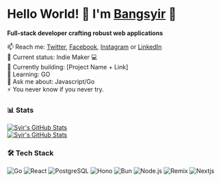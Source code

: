  # Hello World! 👋 I'm [Bangsyir](https://bangsyir.pages.dev) 👋
**Full-stack developer crafting robust web applications**

<!--
**bangsyir/bangsyir** is a ✨ _special_ ✨ repository because its `README.md` (this file) appears on your GitHub profile.

Here are some ideas to get you started: -->
 
📫 Reach me: [Twitter](https://x.com/booosyir), [Facebook](https://facebook.com/abcdefghijklmnopkrstuvwxyz1234567890/), [Instagram](https://instagram.com/teahaliasuam) or [LinkedIn](https://www.linkedin.com/in/syirra-fitrah-763672193/) <br>
🤖 Current status: Indie Maker 💻 <br>
🔭 Currently building: [Project Name + Link] <br> 
🌱 Learning: GO <br>
💬 Ask me about: Javascript/Go<br>
⚡ You never know if you never try.

### 📊 Stats
[![Syir's GitHub Stats](https://github-readme-stats.vercel.app/api?username=bangsyir&show_icons=true&theme=merko)](https://github.com/bangsyir) <br/>
[![Syir's GitHub Stats](https://github-readme-stats.vercel.app/api/top-langs/?username=bangsyir&&hide=php,blade,ejs,vue&layout=compact&theme=merko)](https://github.com/bangsyir)

### 🛠️ Tech Stack 
![Go](https://img.shields.io/badge/Go-00ADD8?logo=go&logoColor=white)
![React](https://img.shields.io/badge/React-61DAFB?logo=react&logoColor=black)
![PostgreSQL](https://img.shields.io/badge/PostgreSQL-4169E1?logo=postgresql&logoColor=white)
![Hono](https://img.shields.io/badge/Hono-FF6B00?logo=hono&logoColor=white)
![Bun](https://img.shields.io/badge/Bun-FBF0DF?logo=bun&logoColor=black)
![Node.js](https://img.shields.io/badge/Node.js-339933?logo=node.js&logoColor=white)
![Remix](https://img.shields.io/badge/Remix-FFF?logo=remix&logoColor=black)
![Nextjs](https://img.shields.io/badge/Next.js-FFF?logo=next.js&logoColor=black)
